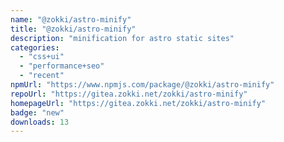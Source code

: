 ```yaml
---
name: "@zokki/astro-minify"
title: "@zokki/astro-minify"
description: "minification for astro static sites"
categories:
  - "css+ui"
  - "performance+seo"
  - "recent"
npmUrl: "https://www.npmjs.com/package/@zokki/astro-minify"
repoUrl: "https://gitea.zokki.net/zokki/astro-minify"
homepageUrl: "https://gitea.zokki.net/zokki/astro-minify"
badge: "new"
downloads: 13
---
```

